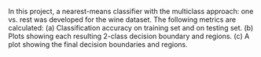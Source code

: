 In this project, a nearest-means classifier with the multiclass approach: one vs. rest was developed for the wine dataset.
The following metrics are calculated:
(a) Classification accuracy on training set and on testing set.
(b) Plots showing each resulting 2-class decision boundary and regions.
(c) A plot showing the final decision boundaries and regions.

